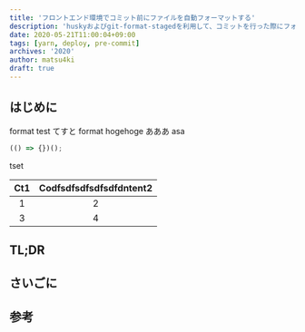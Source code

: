 ```yaml
---
title: 'フロントエンド環境でコミット前にファイルを自動フォーマットする'
description: 'huskyおよびgit-format-stagedを利用して、コミットを行った際にフォーマットが自動で入るようにするための記事です。'
date: 2020-05-21T11:00:04+09:00
tags: [yarn, deploy, pre-commit]
archives: '2020'
author: matsu4ki
draft: true
---
```


## はじめに

format test てすと format
hogehoge あああ
asa

```js
(() => {})();
```

tset

| Ct1 | Codfsdfsdfsdfsdfdntent2 |
| :-: | :---------------------: |
|  1  |            2            |
|  3  |            4            |

## TL;DR

## さいごに

## 参考
